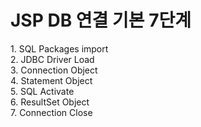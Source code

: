 # JSP DB 연결 기본 7단계

<p>
  1. SQL Packages import <br />
  2. JDBC Driver Load <br />
  3. Connection Object <br />
  4. Statement Object <br />
  5. SQL Activate <br />
  6. ResultSet Object <br />
  7. Connection Close
</p>
